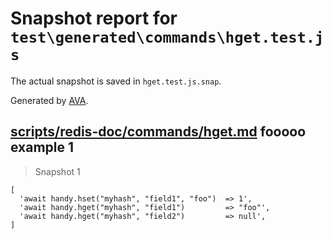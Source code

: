 # Snapshot report for `test\generated\commands\hget.test.js`

The actual snapshot is saved in `hget.test.js.snap`.

Generated by [AVA](https://ava.li).

## [scripts/redis-doc/commands/hget.md](../../../../scripts/redis-doc/commands/hget.md) fooooo example 1

> Snapshot 1

    [
      'await handy.hset("myhash", "field1", "foo")  => 1',
      'await handy.hget("myhash", "field1")         => "foo"',
      'await handy.hget("myhash", "field2")         => null',
    ]
